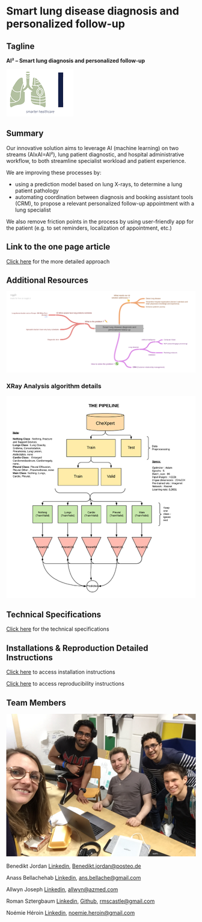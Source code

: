 # Smart lung disease diagnosis and personalized follow-up

## Tagline

**AI² – Smart lung diagnosis and personalized follow-up**

![logo](assets/Logo.png)

## Summary

Our innovative solution aims to leverage AI (machine learning) on two streams (AIxAI=AI²), lung patient diagnostic, and hospital administrative workflow, to both streamline specialist workload and patient experience.

We are improving these processes by:
- using a prediction model based on lung X-rays, to determine a lung patient pathology
- automating coordination between diagnosis and booking assistant tools (CRM), to propose a relevant personalized follow-up appointment with a lung specialist

We also remove friction points in the process by using user-friendly app for the patient (e.g. to set reminders, localization of appointment, etc.)

## Link to the one page article

[Click here](one_page_article.md) for the more detailed approach

## Additional Resources

![text](assets/Smart_lung_disease_diagnosis_and_personalized_follow-up.png)

### XRay Analysis algorithm details

![algorithm](assets/algorithm_diagram.png)

## Technical Specifications

[Click here](technical_specifications.md) for the technical specifications

## Installations & Reproduction Detailed Instructions

[Click here](INSTALLATION.md) to access installation instructions

[Click here](REPRODUCIBILITY.md) to access reproducibility instructions

## Team Members

![Team](assets/AI_Hackathon_dream_team.JPG)

Benedikt Jordan [Linkedin](https://www.linkedin.com/in/benedikt-jordan-9b068b9a/), Benedikt.jordan@posteo.de

Anass Bellachehab [Linkedin](https://www.linkedin.com/in/anass-bellachehab-a89baa8a/), ans.bellache@gmail.com

Allwyn Joseph [Linkedin](https://www.linkedin.com/in/allwyn-joseph/), allwyn@azmed.com

Roman Sztergbaum [Linkedin](https://www.linkedin.com/in/roman-sztergbaum), [Github](https://github.com/Milerius), rmscastle@gmail.com

Noémie Héroin [Linkedin](www.linkedin.com/in/noemie-heroin), noemie.heroin@gmail.com
